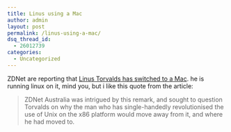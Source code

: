 ```yaml
---
title: Linus using a Mac
author: admin
layout: post
permalink: /linus-using-a-mac/
dsq_thread_id:
  - 26012739
categories:
  - Uncategorized
---
```

ZDNet are reporting that [Linus Torvalds has switched to a Mac][1]. he is running linux on it, mind you, but i like this quote from the article:  


> ZDNet Australia was intrigued by this remark, and sought to question Torvalds on why the man who has single-handedly revolutionised the use of Unix on the x86 platform would move away from it, and where he had moved to.</p>

 [1]: http://www.zdnet.com.au/news/0,39023165,39183867,00.htm